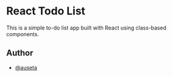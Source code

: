 
# React Todo List

This is a simple to-do list app built with React using class-based components.


## Author

- [@auseta](https://github.com/auseta)

